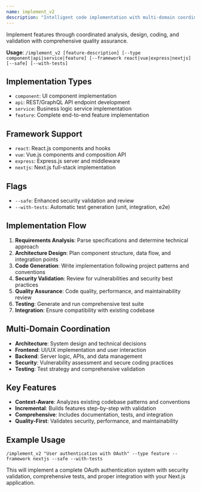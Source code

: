 ```yaml
---
name: implement_v2
description: "Intelligent code implementation with multi-domain coordination and validation"
---
```


Implement features through coordinated analysis, design, coding, and validation with comprehensive quality assurance.

**Usage**: `/implement_v2 [feature-description] [--type component|api|service|feature] [--framework react|vue|express|nextjs] [--safe] [--with-tests]`

## Implementation Types

- `component`: UI component implementation
- `api`: REST/GraphQL API endpoint development  
- `service`: Business logic service implementation
- `feature`: Complete end-to-end feature implementation

## Framework Support

- `react`: React.js components and hooks
- `vue`: Vue.js components and composition API
- `express`: Express.js server and middleware
- `nextjs`: Next.js full-stack implementation

## Flags

- `--safe`: Enhanced security validation and review
- `--with-tests`: Automatic test generation (unit, integration, e2e)

## Implementation Flow

1. **Requirements Analysis**: Parse specifications and determine technical approach
2. **Architecture Design**: Plan component structure, data flow, and integration points
3. **Code Generation**: Write implementation following project patterns and conventions
4. **Security Validation**: Review for vulnerabilities and security best practices
5. **Quality Assurance**: Code quality, performance, and maintainability review
6. **Testing**: Generate and run comprehensive test suite
7. **Integration**: Ensure compatibility with existing codebase

## Multi-Domain Coordination

- **Architecture**: System design and technical decisions
- **Frontend**: UI/UX implementation and user interaction
- **Backend**: Server logic, APIs, and data management
- **Security**: Vulnerability assessment and secure coding practices
- **Testing**: Test strategy and comprehensive validation

## Key Features

- **Context-Aware**: Analyzes existing codebase patterns and conventions
- **Incremental**: Builds features step-by-step with validation
- **Comprehensive**: Includes documentation, tests, and integration
- **Quality-First**: Validates security, performance, and maintainability

## Example Usage

```
/implement_v2 "User authentication with OAuth" --type feature --framework nextjs --safe --with-tests
```

This will implement a complete OAuth authentication system with security validation, comprehensive tests, and proper integration with your Next.js application.
